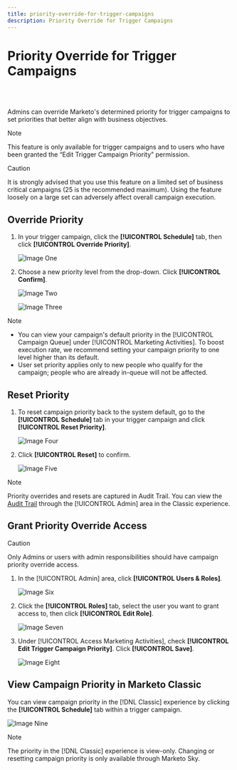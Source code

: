 ```yaml
---
title: priority-override-for-trigger-campaigns
description: Priority Override for Trigger Campaigns
---
```


# Priority Override for Trigger Campaigns

<br>&nbsp;

Admins can override Marketo's determined priority for trigger campaigns to set priorities that better align with business objectives.

>[!NOTE]
>
>This feature is only available for trigger campaigns and to users who have been granted the “Edit Trigger Campaign Priority” permission.

>[!CAUTION]
>
>It is strongly advised that you use this feature on a limited set of business critical campaigns (25 is the recommended maximum). Using the feature loosely on a large set can adversely affect overall campaign execution.

## Override Priority

1. In your trigger campaign, click the **[!UICONTROL Schedule]** tab, then click **[!UICONTROL Override Priority]**.

   ![Image One](/help/sky/assets/smart-campaigns/priority-override-for-trigger-campaigns/priority-override-for-trigger-campaigns-1.png)

1. Choose a new priority level from the drop-down. Click **[!UICONTROL Confirm]**.

   ![Image Two](/help/sky/assets/smart-campaigns/priority-override-for-trigger-campaigns/priority-override-for-trigger-campaigns-2.png)

   ![Image Three](/help/sky/assets/smart-campaigns/priority-override-for-trigger-campaigns/priority-override-for-trigger-campaigns-3.png)

>[!NOTE]
>
>* You can view your campaign's default priority in the [!UICONTROL Campaign Queue] under [!UICONTROL Marketing Activities]. To boost execution rate, we recommend setting your campaign priority to one level higher than its default.
>* User set priority applies only to new people who qualify for the campaign; people who are already in-queue will not be affected.

## Reset Priority

1. To reset campaign priority back to the system default, go to the **[!UICONTROL Schedule]** tab in your trigger campaign and click **[!UICONTROL Reset Priority]**.

   ![Image Four](/help/sky/assets/smart-campaigns/priority-override-for-trigger-campaigns/priority-override-for-trigger-campaigns-4.png)

1. Click **[!UICONTROL Reset]** to confirm.

   ![Image Five](/help/sky/assets/smart-campaigns/priority-override-for-trigger-campaigns/priority-override-for-trigger-campaigns-5.png)

>[!NOTE]
>
>Priority overrides and resets are captured in Audit Trail. You can view the [Audit Trail](https://docs.marketo.com/x/GZ2t) through the [!UICONTROL Admin] area in the Classic experience.

## Grant Priority Override Access

>[!CAUTION]
>
>Only Admins or users with admin responsibilities should have campaign priority override access.

1. In the [!UICONTROL Admin] area, click **[!UICONTROL Users & Roles]**.

   ![Image Six](/help/sky/assets/smart-campaigns/priority-override-for-trigger-campaigns/priority-override-for-trigger-campaigns-6.png)

1. Click the **[!UICONTROL Roles]** tab, select the user you want to grant access to, then click **[!UICONTROL Edit Role]**.

   ![Image Seven](/help/sky/assets/smart-campaigns/priority-override-for-trigger-campaigns/priority-override-for-trigger-campaigns-7.png)

1. Under [!UICONTROL Access Marketing Activities], check **[!UICONTROL Edit Trigger Campaign Priority]**. Click **[!UICONTROL Save]**.

   ![Image Eight](/help/sky/assets/smart-campaigns/priority-override-for-trigger-campaigns/priority-override-for-trigger-campaigns-8.png)

## View Campaign Priority in Marketo Classic

You can view campaign priority in the [!DNL Classic] experience by clicking the **[!UICONTROL Schedule]** tab within a trigger campaign.

   ![Image Nine](/help/sky/assets/smart-campaigns/priority-override-for-trigger-campaigns/priority-override-for-trigger-campaigns-9.png)

>[!NOTE]
>
>The priority in the [!DNL Classic] experience is view-only. Changing or resetting campaign priority is only available through Marketo Sky.
